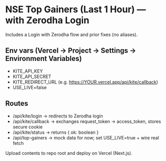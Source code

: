 # NSE Top Gainers (Last 1 Hour) — with Zerodha Login
Includes a Login with Zerodha flow and prior fixes (no aliases).

## Env vars (Vercel → Project → Settings → Environment Variables)
- KITE_API_KEY
- KITE_API_SECRET
- KITE_REDIRECT_URL  (e.g. https://YOUR.vercel.app/api/kite/callback)
- USE_LIVE=false

## Routes
- /api/kite/login → redirects to Zerodha login
- /api/kite/callback → exchanges request_token → access_token, stores secure cookie
- /api/kite/status → returns { ok: boolean }
- /api/top-gainers → mock data for now; set USE_LIVE=true + wire real fetch

Upload contents to repo root and deploy on Vercel (Next.js).
